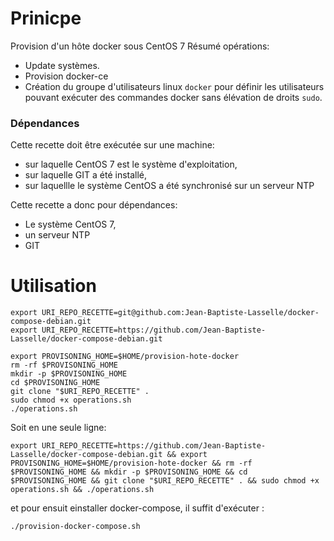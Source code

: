 # Prinicpe

Provision d'un hôte docker sous CentOS 7
Résumé opérations:

<!-- * Synchronistation serveur NTP. --> 
* Update systèmes.
* Provision docker-ce
* Création du groupe d'utilisateurs linux `docker` pour définir les utilisateurs pouvant exécuter des commandes docker sans élévation de droits `sudo`.


### Dépendances 

Cette recette doit être exécutée sur une machine:
* sur laquelle CentOS 7 est le système d'exploitation, 
* sur laquelle GIT a été installé,
* sur laquellle le système CentOS a été synchronisé sur un serveur NTP


Cette recette a donc pour dépendances:

* Le système CentOS 7,
* un serveur NTP
* GIT 


# Utilisation

```
export URI_REPO_RECETTE=git@github.com:Jean-Baptiste-Lasselle/docker-compose-debian.git
export URI_REPO_RECETTE=https://github.com/Jean-Baptiste-Lasselle/docker-compose-debian.git

export PROVISONING_HOME=$HOME/provision-hote-docker
rm -rf $PROVISONING_HOME
mkdir -p $PROVISONING_HOME
cd $PROVISONING_HOME
git clone "$URI_REPO_RECETTE" .
sudo chmod +x operations.sh
./operations.sh
```

Soit en une seule ligne:

```
export URI_REPO_RECETTE=https://github.com/Jean-Baptiste-Lasselle/docker-compose-debian.git && export PROVISONING_HOME=$HOME/provision-hote-docker && rm -rf $PROVISONING_HOME && mkdir -p $PROVISONING_HOME && cd $PROVISONING_HOME && git clone "$URI_REPO_RECETTE" . && sudo chmod +x operations.sh && ./operations.sh
```

et pour ensuit einstaller docker-compose, il suffit d'exécuter :

```bash
./provision-docker-compose.sh
```

